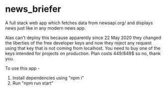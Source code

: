 # news_briefer

A full stack web app which fetches data from newsapi.org/ and displays news just like in any modern news app.

Alas can't deploy this because apparently since 22 May 2020 they changed the liberties of the free developer 
keys and now they reject any request using that key that is not coming from localhost. You need to buy one of 
the keys intended for projects on production. Plan costs 449/849$ so no, thank you.

To use this app - 
1) Install dependencies using "npm i"
2) Run "npm run start"

